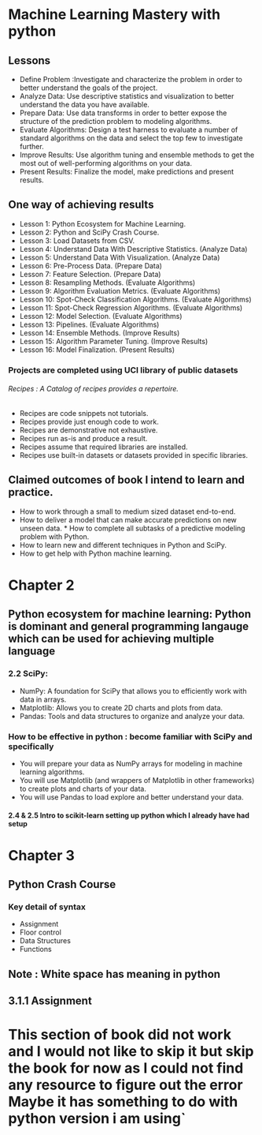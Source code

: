 # Machine Learning Mastery with python

## Lessons
* Define Problem :Investigate and characterize the problem in order to better understand the goals of the project.
* Analyze Data: Use descriptive statistics and visualization to better understand the data you have available.
* Prepare Data: Use data transforms in order to better expose the structure of the prediction problem to modeling algorithms.
* Evaluate Algorithms: Design a test harness to evaluate a number of standard algorithms on the data and select the top few to investigate further.
* Improve Results: Use algorithm tuning and ensemble methods to get the most out of well-performing algorithms on your data.
* Present Results: Finalize the model, make predictions and present results.

## One way of achieving results 
* Lesson 1: Python Ecosystem for Machine Learning.
* Lesson 2: Python and SciPy Crash Course.
* Lesson 3: Load Datasets from CSV.
* Lesson 4: Understand Data With Descriptive Statistics. (Analyze Data) 
* Lesson 5: Understand Data With Visualization. (Analyze Data)
* Lesson 6: Pre-Process Data. (Prepare Data)
* Lesson 7: Feature Selection. (Prepare Data)
* Lesson 8: Resampling Methods. (Evaluate Algorithms)
* Lesson 9: Algorithm Evaluation Metrics. (Evaluate Algorithms)
* Lesson 10: Spot-Check Classification Algorithms. (Evaluate Algorithms) 
* Lesson 11: Spot-Check Regression Algorithms. (Evaluate Algorithms)
* Lesson 12: Model Selection. (Evaluate Algorithms)
* Lesson 13: Pipelines. (Evaluate Algorithms)
* Lesson 14: Ensemble Methods. (Improve Results)
* Lesson 15: Algorithm Parameter Tuning. (Improve Results)
* Lesson 16: Model Finalization. (Present Results)

### Projects are completed using UCI library of public datasets
###### Recipes : A Catalog of recipes provides a repertoire.
* Recipes are code snippets not tutorials.
* Recipes provide just enough code to work.
* Recipes are demonstrative not exhaustive.
* Recipes run as-is and produce a result.
* Recipes assume that required libraries are installed.
* Recipes use built-in datasets or datasets provided in specific libraries.

## Claimed outcomes of book I intend to learn and practice.
* How to work through a small to medium sized dataset end-to-end.
* How to deliver a model that can make accurate predictions on new unseen data. * How to complete all subtasks of a predictive modeling problem with Python.
* How to learn new and different techniques in Python and SciPy.
* How to get help with Python machine learning.


# Chapter 2
## Python ecosystem for machine learning: Python is dominant and general programming langauge which can be used for achieving multiple language

### 2.2 SciPy: 
* NumPy: A foundation for SciPy that allows you to efficiently work with data in arrays. 
* Matplotlib: Allows you to create 2D charts and plots from data.
* Pandas: Tools and data structures to organize and analyze your data.

### How to be effective in python : become familiar with SciPy and specifically
* You will prepare your data as NumPy arrays for modeling in machine learning algorithms.
* You will use Matplotlib (and wrappers of Matplotlib in other frameworks) to create plots
and charts of your data.
* You will use Pandas to load explore and better understand your data.
#### 2.4 & 2.5 Intro to scikit-learn setting up python which I already have had setup


# Chapter 3
## Python Crash Course
### Key detail of syntax
* Assignment
* Floor control
* Data Structures
* Functions
## Note : White space has meaning in python

## 3.1.1 Assignment

# This section of book did not work and I would  not like to skip it but skip the book for now as I could not find any resource to figure out the error Maybe it has something to do with python version i am using`
